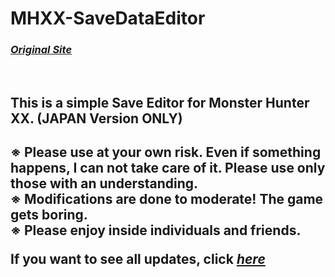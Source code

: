 <h1>MHXX-SaveDataEditor</h1>

<a href="http://ukkey3.blog33.fc2.com/blog-entry-722.html"><h3><strong><i>Original Site</i></strong></h3><a/><br />


<h2>This is a simple Save Editor for Monster Hunter XX. (JAPAN Version ONLY)<h2>




<strong>※ Please use at your own risk. Even if something happens, I can not take care of it. Please use only those with an understanding.<br />
※ Modifications are done to moderate! The game gets boring.<br />
※ Please enjoy inside individuals and friends.<br /></strong>

If you want to see all updates, click <a href="https://github.com/DolphiiineRe/MHXX-SaveDataEditor.wiki.git"><strong><i>here</i></strong></a>
